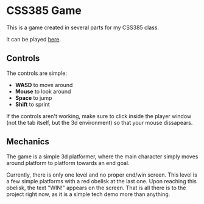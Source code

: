 # CSS385 Game

This is a game created in several parts for my CSS385 class.

It can be played [here](https://loukylor.github.io/CSS385-Game/).

## Controls

The controls are simple:
 - **WASD** to move around
 - **Mouse** to look around
 - **Space** to jump
 - **Shift** to sprint

If the controls aren't working, make sure to click inside the player window
(not the tab itself, but the 3d environment) so that your mouse dissapears.

## Mechanics

The game is a simple 3d platformer, where the main character simply moves around
platform to platform towards an end goal.

Currently, there is only one level and no proper end/win screen. This level is a
few simple platforms with a red obelisk at the last one. Upon reaching this 
obelisk, the text "WIN!" appears on the screen. That is all there is to the 
project right now, as it is a simple tech demo more than anything.